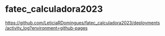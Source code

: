 # fatec_calculadora2023
<https://github.com/LeticiaRDomingues/fatec_calculadora2023/deployments/activity_log?environment=github-pages>
